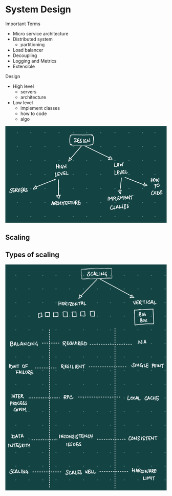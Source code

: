 # System Design
Important Terms
- Micro service architecture
- Distributed system
    - partitioning
- Load balancer
- Decoupling
- Logging and Metrics
- Extensible

Design
- High level
    - servers
    - architecture
- Low level
    - implement classes
    - how to code
    - algo

![HighLevel vs LowLevel](./assets/design.png)

## Scaling
Types of scaling
- 

![Scaling](./assets/scaling.PNG)
